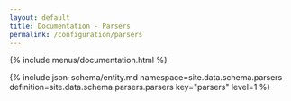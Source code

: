 ```yaml
---
layout: default
title: Documentation - Parsers
permalink: /configuration/parsers
---
```


{% include menus/documentation.html %}

{% include json-schema/entity.md namespace=site.data.schema.parsers definition=site.data.schema.parsers.parsers key="parsers" level=1 %}
